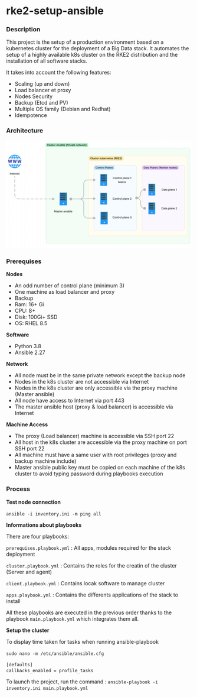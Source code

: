 # rke2-setup-ansible

### Description

This project is the setup of a production environment based on a kubernetes cluster for the deployment of a Big Data stack. It automates the setup of a highly available k8s cluster on the RKE2 distribution and the installation of all software stacks.

It takes into account the following features:

* Scaling (up and down)
* Load balancer et proxy
* Nodes Security
* Backup (Etcd and PV)
* Multiple OS family (Debian and Redhat)
* Idempotence

### Architecture

![Architecture img](https://raw.githubusercontent.com/data354/rke2-setup-ansible/main/archtitecture_setup_rke2.png)

### Prerequises

**Nodes**

* An odd number of control plane (minimum 3)
* One machine as load balancer and proxy
* Backup
* Ram: 16+ Gi
* CPU: 8+
* Disk: 100Gi+ SSD
* OS: RHEL 8.5

**Software**

* Python 3.8
* Ansible 2.27

**Network**

* All node must be in the same private network except the backup node
* Nodes in the k8s cluster are not accessible via Internet
* Nodes in the k8s cluster are only accessible via the proxy machine (Master ansible)
* All node have access to Internet via port 443
* The master ansible host (proxy & load balancer) is accessible via Internet

**Machine Access**

* The proxy (Load balancer) machine is accessible via SSH port 22
* All host in the k8s cluster are accessible via the proxy machine on port SSH port 22
* All machine must have a same user with root privileges (proxy and backup machine include)
* Master ansible public key must be copied on each machine of the k8s cluster to avoid typing password during playbooks execution

### Process

**Test node connection**

`ansible -i inventory.ini -m ping all`

**Informations about playbooks**

There are four playbooks:

`prerequises.playbook.yml`  : All apps, modules required for the stack deployment

`cluster.playbook.yml` : Contains the roles for the creatin of the cluster (Server and agent)

`client.playbook.yml` : Contains locak software to manage cluster

`apps.playbook.yml` : Contains the differents applications of the stack to install

All these playbooks are executed in the previous order thanks to the playbook `main.playbook.yml` which integrates them all.

**Setup the cluster**

To display time taken for tasks when running ansible-playbook

`sudo nano -m /etc/ansible/ansible.cfg`

```
[defaults]
callbacks_enabled = profile_tasks
```

To launch the project, run the command : `ansible-playbook -i inventory.ini main.playbook.yml`
